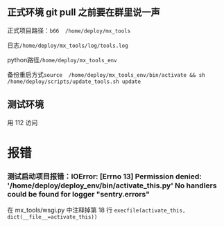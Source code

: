 

## 正式环境 git pull 之前要在群里说一声   

正式项目路径：```b66  /home/deploy/mx_tools```  

日志`/home/deploy/mx_tools/log/tools.log`    

python路径```/home/deploy/mx_tools_env``` 

备份重启方式`source  /home/deploy/mx_tools_env/bin/activate && sh /home/deploy/scripts/update_tools.sh update`



## 测试环境

用 112 访问     


# 报错  

### 测试启动项目报错：IOError: [Errno 13] Permission denied: '/home/deploy/deploy_env/bin/activate_this.py' No handlers could be found for logger "sentry.errors"

在 mx_tools/wsgi.py 中注释掉第 18 行 `execfile(activate_this, dict(__file__=activate_this))`    


